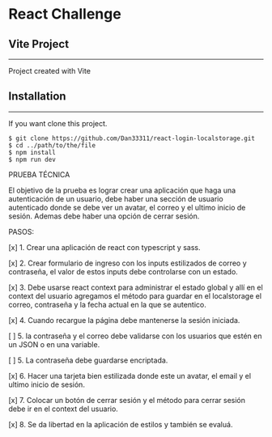 # React Challenge

## Vite Project
***
Project created with Vite

## Installation
***
If you want clone this project. 
```
$ git clone https://github.com/Dan33311/react-login-localstorage.git
$ cd ../path/to/the/file
$ npm install
$ npm run dev
```


PRUEBA TÉCNICA

El objetivo de la prueba es lograr crear una aplicación que haga una autenticación de un usuario, debe
haber una sección de usuario autenticado donde se debe ver un avatar, el correo y el ultimo inicio de
sesión. Ademas debe haber una opción de cerrar sesión.

PASOS:

[x] 1. Crear una aplicación de react con typescript y sass.

[x] 2. Crear formulario de ingreso con los inputs estilizados de correo y contraseña, el valor de estos inputs
debe controlarse con un estado.

[x] 3. Debe usarse react context para administrar el estado global y allí en el context del usuario agregamos el
método para guardar en el localstorage el correo, contraseña y la fecha actual en la que se autentico.

[x] 4. Cuando recargue la página debe mantenerse la sesión iniciada.

[ ] 5. la contraseña y el correo debe validarse con los usuarios que estén en un JSON o en una variable.

[ ] 5. La contraseña debe guardarse encriptada.

[x] 6. Hacer una tarjeta bien estilizada donde este un avatar, el email y el ultimo inicio de sesión.

[x] 7. Colocar un botón de cerrar sesión y el método para cerrar sesión debe ir en el context del usuario.

[x] 8. Se da libertad en la aplicación de estilos y también se evaluá.
